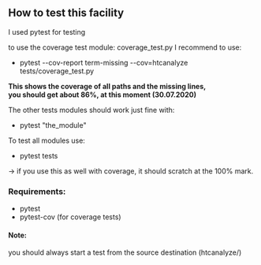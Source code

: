 ## How to test this facility

I used pytest for testing

to use the coverage test module: coverage_test.py
I recommend to use:
- pytest --cov-report term-missing --cov=htcanalyze  tests/coverage_test.py

**This shows the coverage of all paths and the missing lines, \
you should get about 86%, at this moment (30.07.2020)**

The other tests modules should work just fine with:

- pytest "the_module"

To test all modules use:
- pytest tests

-> if you use this as well with coverage, it should scratch at the 100% mark.

### Requirements:
- pytest
- pytest-cov (for coverage tests)

#### Note:
you should always start a test from the source destination (htcanalyze/)
